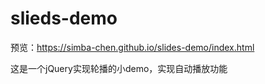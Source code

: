 # slieds-demo
预览：https://simba-chen.github.io/slides-demo/index.html

这是一个jQuery实现轮播的小demo，实现自动播放功能
